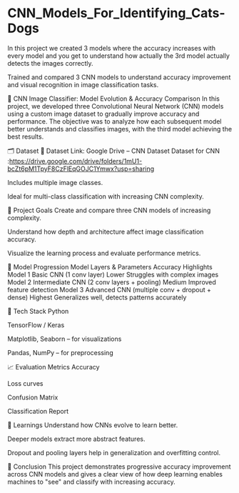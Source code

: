 # CNN_Models_For_Identifying_Cats-Dogs
In this project we created 3 models where the accuracy increases with every model and you get to understand how actually the 3rd model actually detects the images correctly.

Trained and compared 3 CNN models to understand accuracy improvement and visual recognition in image classification tasks.

🧠 CNN Image Classifier: Model Evolution & Accuracy Comparison
In this project, we developed three Convolutional Neural Network (CNN) models using a custom image dataset to gradually improve accuracy and performance. The objective was to analyze how each subsequent model better understands and classifies images, with the third model achieving the best results.

🗂️ Dataset
📁 Dataset Link: Google Drive – CNN Dataset
Dataset for CNN :https://drive.google.com/drive/folders/1mU1-bcZt6pM1TpyF8CzFlEqGOJC1Ymwx?usp=sharing

Includes multiple image classes.

Ideal for multi-class classification with increasing CNN complexity.

📌 Project Goals
Create and compare three CNN models of increasing complexity.

Understand how depth and architecture affect image classification accuracy.

Visualize the learning process and evaluate performance metrics.

🚀 Model Progression
Model	Layers & Parameters	Accuracy	Highlights
Model 1	Basic CNN (1 conv layer)	Lower	Struggles with complex images
Model 2	Intermediate CNN (2 conv layers + pooling)	Medium	Improved feature detection
Model 3	Advanced CNN (multiple conv + dropout + dense)	Highest	Generalizes well, detects patterns accurately

🔧 Tech Stack
Python

TensorFlow / Keras

Matplotlib, Seaborn – for visualizations

Pandas, NumPy – for preprocessing 

📈 Evaluation Metrics
Accuracy

Loss curves

Confusion Matrix

Classification Report

🧠 Learnings
Understand how CNNs evolve to learn better.

Deeper models extract more abstract features.

Dropout and pooling layers help in generalization and overfitting control.

📌 Conclusion
This project demonstrates progressive accuracy improvement across CNN models and gives a clear view of how deep learning enables machines to "see" and classify with increasing accuracy.



